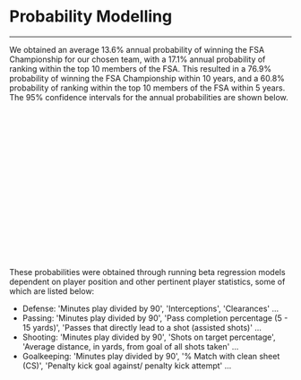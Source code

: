 # Probability Modelling
---

We obtained an average 13.6% annual probability of winning the FSA Championship for our chosen team, with a 17.1% annual probability of ranking within the top 10 members of the FSA. This resulted in a 76.9% probability of winning the FSA Championship within 10 years, and a 60.8% probability of ranking within the top 10 members of the FSA within 5 years. The 95% confidence intervals for the annual probabilities are shown below.

<img src="confidence.png"
     alt="95% Confidence Intervals"
     style="text-align: center; margin-left: 1000px; padding-left: 1000px" />

These probabilities were obtained through running beta regression models dependent on player position and other pertinent player statistics, some of which are listed below:

* Defense: 'Minutes play divided by 90', 'Interceptions', 'Clearances' ...
* Passing: 'Minutes play divided by 90', 'Pass completion percentage (5 - 15 yards)', 'Passes that directly lead to a shot (assisted shots)' ...
* Shooting: 'Minutes play divided by 90', 'Shots on target percentage', 'Average distance, in yards, from goal of all shots taken' ...
* Goalkeeping: 'Minutes play divided by 90', '% Match with clean sheet (CS)', 'Penalty kick goal against/ penalty kick attempt' ...
